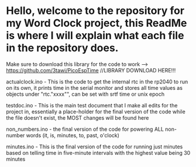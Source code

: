 # Hello, welcome to the repository for my Word Clock project, this ReadMe is where I will explain what each file in the repository does.

Make sure to download this library for the code to work --> https://github.com/3tawi/PicoEspTime //LIBRARY DOWNLOAD HERE!!!

actualclock.ino - This is the code to get the internal rtc in the rp2040 to run on its own, it prints time in the serial monitor and stores all time values as objects under "rtc."xxxx"", can be set with  srtf time or unix epoch

testdoc.ino - This is the main test document that I make all edits for the project in, essentially a place-holder for the final version of the code while the file doesn't exist, the MOST changes will be found here

non_numbers.ino - the final version of the code for powering ALL non-number words (it, is, minutes, to, past, o'clock) 

minutes.ino - This is the final version of the code for running just minutes based on telling time in five-minute intervals with the highest value being 30 minutes
